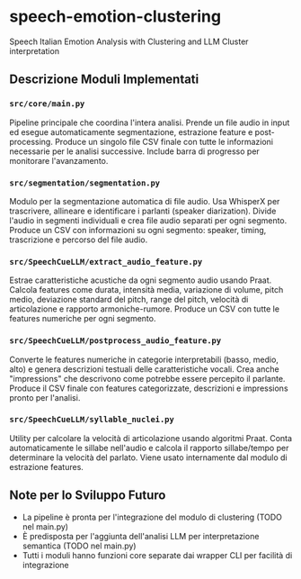 # speech-emotion-clustering
Speech Italian Emotion Analysis with Clustering and LLM Cluster interpretation

## Descrizione Moduli Implementati

### `src/core/main.py`
Pipeline principale che coordina l'intera analisi. Prende un file audio in input ed esegue automaticamente segmentazione, estrazione feature e post-processing. Produce un singolo file CSV finale con tutte le informazioni necessarie per le analisi successive. Include barra di progresso per monitorare l'avanzamento.

### `src/segmentation/segmentation.py`
Modulo per la segmentazione automatica di file audio. Usa WhisperX per trascrivere, allineare e identificare i parlanti (speaker diarization). Divide l'audio in segmenti individuali e crea file audio separati per ogni segmento. Produce un CSV con informazioni su ogni segmento: speaker, timing, trascrizione e percorso del file audio.

### `src/SpeechCueLLM/extract_audio_feature.py`
Estrae caratteristiche acustiche da ogni segmento audio usando Praat. Calcola features come durata, intensità media, variazione di volume, pitch medio, deviazione standard del pitch, range del pitch, velocità di articolazione e rapporto armoniche-rumore. Produce un CSV con tutte le features numeriche per ogni segmento.

### `src/SpeechCueLLM/postprocess_audio_feature.py`
Converte le features numeriche in categorie interpretabili (basso, medio, alto) e genera descrizioni testuali delle caratteristiche vocali. Crea anche "impressions" che descrivono come potrebbe essere percepito il parlante. Produce il CSV finale con features categorizzate, descrizioni e impressions pronto per l'analisi.

### `src/SpeechCueLLM/syllable_nuclei.py`
Utility per calcolare la velocità di articolazione usando algoritmi Praat. Conta automaticamente le sillabe nell'audio e calcola il rapporto sillabe/tempo per determinare la velocità del parlato. Viene usato internamente dal modulo di estrazione features.

## Note per lo Sviluppo Futuro

- La pipeline è pronta per l'integrazione del modulo di clustering (TODO nel main.py)
- È predisposta per l'aggiunta dell'analisi LLM per interpretazione semantica (TODO nel main.py)
- Tutti i moduli hanno funzioni core separate dai wrapper CLI per facilità di integrazione
